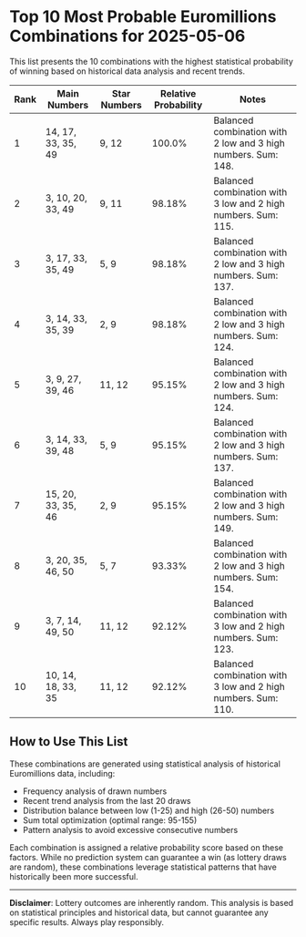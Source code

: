 # Top 10 Most Probable Euromillions Combinations for 2025-05-06

This list presents the 10 combinations with the highest statistical probability of winning based on historical data analysis and recent trends.

| Rank | Main Numbers | Star Numbers | Relative Probability | Notes |
|------|-------------|--------------|---------------------|-------|
| 1 | 14, 17, 33, 35, 49 | 9, 12 | 100.0% | Balanced combination with 2 low and 3 high numbers. Sum: 148. |
| 2 | 3, 10, 20, 33, 49 | 9, 11 | 98.18% | Balanced combination with 3 low and 2 high numbers. Sum: 115. |
| 3 | 3, 17, 33, 35, 49 | 5, 9 | 98.18% | Balanced combination with 2 low and 3 high numbers. Sum: 137. |
| 4 | 3, 14, 33, 35, 39 | 2, 9 | 98.18% | Balanced combination with 2 low and 3 high numbers. Sum: 124. |
| 5 | 3, 9, 27, 39, 46 | 11, 12 | 95.15% | Balanced combination with 2 low and 3 high numbers. Sum: 124. |
| 6 | 3, 14, 33, 39, 48 | 5, 9 | 95.15% | Balanced combination with 2 low and 3 high numbers. Sum: 137. |
| 7 | 15, 20, 33, 35, 46 | 2, 9 | 95.15% | Balanced combination with 2 low and 3 high numbers. Sum: 149. |
| 8 | 3, 20, 35, 46, 50 | 5, 7 | 93.33% | Balanced combination with 2 low and 3 high numbers. Sum: 154. |
| 9 | 3, 7, 14, 49, 50 | 11, 12 | 92.12% | Balanced combination with 3 low and 2 high numbers. Sum: 123. |
| 10 | 10, 14, 18, 33, 35 | 11, 12 | 92.12% | Balanced combination with 3 low and 2 high numbers. Sum: 110. |

## How to Use This List

These combinations are generated using statistical analysis of historical Euromillions data, including:

- Frequency analysis of drawn numbers
- Recent trend analysis from the last 20 draws
- Distribution balance between low (1-25) and high (26-50) numbers
- Sum total optimization (optimal range: 95-155)
- Pattern analysis to avoid excessive consecutive numbers

Each combination is assigned a relative probability score based on these factors. While no prediction system can guarantee a win (as lottery draws are random), these combinations leverage statistical patterns that have historically been more successful.

---

**Disclaimer**: Lottery outcomes are inherently random. This analysis is based on statistical principles and historical data, but cannot guarantee any specific results. Always play responsibly.
